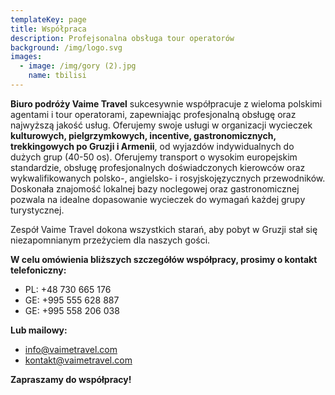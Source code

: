 ```yaml
---
templateKey: page
title: Współpraca
description: Profejsonalna obsługa tour operatorów
background: /img/logo.svg
images:
  - image: /img/gory (2).jpg
    name: tbilisi
---
```


**Biuro podróży Vaime Travel** sukcesywnie współpracuje z wieloma polskimi agentami i tour operatorami, zapewniając profesjonalną obsługę oraz najwyższą jakość usług. Oferujemy swoje usługi w organizacji wycieczek **kulturowych, pielgrzymkowych, incentive, gastronomicznych, trekkingowych po Gruzji i Armenii**, od wyjazdów indywidualnych do dużych grup (40-50 os).  Oferujemy transport o wysokim europejskim standardzie, obsługę profesjonalnych doświadczonych kierowców oraz wykwalifikowanych polsko-, angielsko- i rosyjskojęzycznych przewodników. Doskonała znajomość lokalnej bazy noclegowej oraz gastronomicznej pozwala na idealne dopasowanie wycieczek do wymagań każdej grupy turystycznej.

Zespół Vaime Travel dokona wszystkich starań, aby pobyt w Gruzji stał się niezapomnianym przeżyciem dla naszych gości.


**W celu omówienia bliższych szczegółów współpracy, prosimy o kontakt telefoniczny:**
* PL: +48 730 665 176
* GE: +995 555 628 887
* GE: +995 558 206 038

**Lub mailowy:**
* info@vaimetravel.com
* kontakt@vaimetravel.com

**Zapraszamy do współpracy!**

